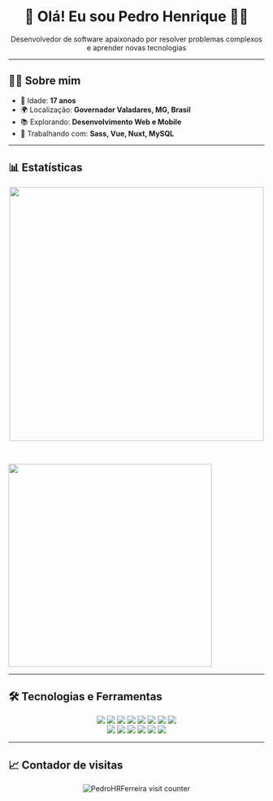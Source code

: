 <h1 align="center">👋 Olá! Eu sou Pedro Henrique 👨‍💻</h1>
<p align="center">Desenvolvedor de software apaixonado por resolver problemas complexos e aprender novas tecnologias</p>

---

## 🧑‍🚀 Sobre mim
- 🎂 Idade: **17 anos**
- 🌍 Localização: **Governador Valadares, MG, Brasil**
- 📚 Explorando: **Desenvolvimento Web e Mobile**
- 🚀 Trabalhando com: **Sass, Vue, Nuxt, MySQL**

---

## 📊 Estatísticas

<p align="center">
    <a href="https://github.com/PedroHRFerreira">
        <img width="500" src="https://streak-stats.demolab.com/?user=PedroHRFerreira&theme=dark&hide_border=true&border_radius=5&card_width=450">
    </a>
</p>

<br>

<p align="center" style="display: flex; gap="30px">
   <a href="https://github.com/PedroHRFerreira">
        <img width="400" src="https://github-readme-stats.vercel.app/api?username=PedroHRFerreira&show_icons=true&theme=dark&hide_height=27"/>
    </a>
</p>

---

## 🛠️ Tecnologias e Ferramentas

<div align="center">
  <img src="https://img.shields.io/badge/vue-%2335495e.svg?style=for-the-badge&logo=vuedotjs&logoColor=%234FC08D" />
  <img src="https://img.shields.io/badge/Nuxt-%2335495e.svg?style=for-the-badge&logo=nuxtdotjs&logoColor=%234FC08D" />
  <img src="https://img.shields.io/badge/React-%23007ACC?style=for-the-badge&logo=react&logoColor=white" />
  <img src="https://img.shields.io/badge/MySQL-00758F.svg?style=for-the-badge&logo=MySQL&logoColor=white" />
  <img src="https://img.shields.io/badge/npm-CB3837?style=for-the-badge&logo=npm&logoColor=white" />
  <img src="https://img.shields.io/badge/Yarn-2C8EBB?style=for-the-badge&logo=yarn&logoColor=white" />
  <img src="https://img.shields.io/badge/Git-F05032?style=for-the-badge&logo=git&logoColor=white" />
  <img src="https://img.shields.io/badge/Insomnia-4000BF?style=for-the-badge&logo=insomnia&logoColor=white" />
  <br>
  <img src="https://img.shields.io/badge/HTML5-E34F26?style=for-the-badge&logo=html5&logoColor=white" />
  <img src="https://img.shields.io/badge/CSS3-%231572B6.svg?style=for-the-badge&logo=css3&logoColor=white" />
  <img src="https://img.shields.io/badge/Sass-%23CC6699.svg?style=for-the-badge&logo=sass&logoColor=white" />
  <img src="https://img.shields.io/badge/JavaScript-%23323330.svg?style=for-the-badge&logo=javascript&logoColor=%23F7DF1E" />
  <img src="https://img.shields.io/badge/TypeScript-%23007ACC.svg?style=for-the-badge&logo=typescript&logoColor=white" />
  <img src="https://img.shields.io/badge/PHP-777BB4?style=for-the-badge&logo=php&logoColor=white" />
</div>

---

## 📈 Contador de visitas
<p align="center">
  <img src="https://profile-counter.glitch.me/PedroHRFerreira/count.svg?reset=1" alt="PedroHRFerreira visit counter"/>
</p>
